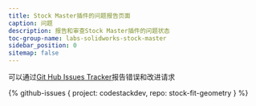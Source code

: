 ```yaml
---
title: Stock Master插件的问题报告页面
caption: 问题
description: 报告和审查Stock Master插件的问题状态
toc-group-name: labs-solidworks-stock-master
sidebar_position: 0
sitemap: false
---
```

可以通过[Git Hub Issues Tracker](https://github.com/codestackdev/stock-fit-geometry/issues)报告错误和改进请求

{% github-issues { project: codestackdev, repo: stock-fit-geometry } %}